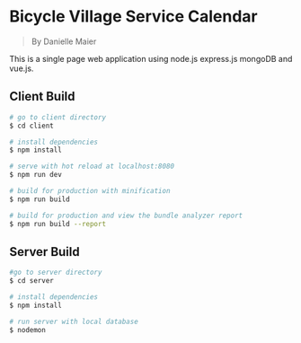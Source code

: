 # Bicycle Village Service Calendar
> By Danielle Maier

This is a single page web application using node.js express.js mongoDB and vue.js.

## Client Build

``` bash
# go to client directory
$ cd client

# install dependencies
$ npm install

# serve with hot reload at localhost:8080
$ npm run dev

# build for production with minification
$ npm run build

# build for production and view the bundle analyzer report
$ npm run build --report
```

## Server Build
``` bash
#go to server directory
$ cd server

# install dependencies
$ npm install

# run server with local database
$ nodemon

